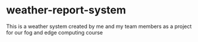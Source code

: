 # weather-report-system
This is a weather system created by me and my team members as a project for our fog and edge computing course
